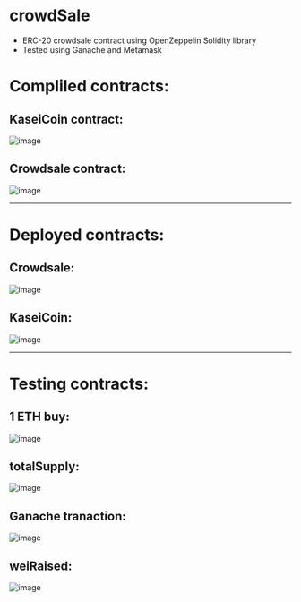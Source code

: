 # crowdSale

- ERC-20 crowdsale contract using OpenZeppelin Solidity library
- Tested using Ganache and Metamask

# Compliled contracts:
## KaseiCoin contract:
![image](Images/Compiled_Kasei_coin.png)

## Crowdsale contract:
![image](Images/Compiled_Crowdsale.png)

---
# Deployed contracts:
## Crowdsale:
![image](Images/Deployed_crowdsale.png)

## KaseiCoin:
![image](Images/Deployed_contracts.png)

---
# Testing contracts:
## 1 ETH buy:
![image](Images/1ETH_buy.png)

## totalSupply:
![image](Images/1ETH_KaseiCoin.png)

## Ganache tranaction:
![image](Images/Ganache_TX.png)

## weiRaised:
![image](Images/weiRaised.png)